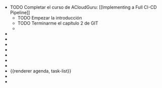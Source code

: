 - TODO Completar el curso de ACloudGuru: [[Implementing a Full CI-CD Pipeline]]
	- TODO Empezar la introducción
	- TODO Terminarme el capítulo 2 de GIT
	-
-
-
-
-
-
-
-
- {{renderer agenda, task-list}}
-
-